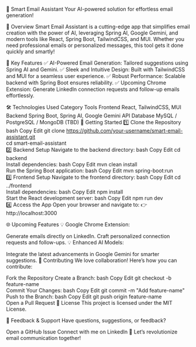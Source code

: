 🚀 Smart Email Assistant
Your AI-powered solution for effortless email generation!

🌟 Overview
Smart Email Assistant is a cutting-edge app that simplifies email creation with the power of AI, leveraging Spring AI, Google Gemini, and modern tools like React, Spring Boot, TailwindCSS, and MUI. Whether you need professional emails or personalized messages, this tool gets it done quickly and smartly!

🎯 Key Features
✅ AI-Powered Email Generation: Tailored suggestions using Spring AI and Gemini.
✅ Sleek and Intuitive Design: Built with TailwindCSS and MUI for a seamless user experience.
✅ Robust Performance: Scalable backend with Spring Boot ensures reliability.
✅ Upcoming Chrome Extension: Generate LinkedIn connection requests and follow-up emails effortlessly.

🛠️ Technologies Used
Category	Tools
Frontend	React, TailwindCSS, MUI
Backend	Spring Boot, Spring AI, Google Gemini API
Database	MySQL / PostgreSQL / MongoDB (TBD)
🚀 Getting Started
1️⃣ Clone the Repository
bash
Copy
Edit
git clone https://github.com/your-username/smart-email-assistant.git  
cd smart-email-assistant  
2️⃣ Backend Setup
Navigate to the backend directory:
bash
Copy
Edit
cd backend  
Install dependencies:
bash
Copy
Edit
mvn clean install  
Run the Spring Boot application:
bash
Copy
Edit
mvn spring-boot:run  
3️⃣ Frontend Setup
Navigate to the frontend directory:
bash
Copy
Edit
cd ../frontend  
Install dependencies:
bash
Copy
Edit
npm install  
Start the React development server:
bash
Copy
Edit
npm run dev  
4️⃣ Access the App
Open your browser and navigate to:
👉 http://localhost:3000

🌐 Upcoming Features
💡 Google Chrome Extension:

Generate emails directly on LinkedIn.
Craft personalized connection requests and follow-ups.
💡 Enhanced AI Models:

Integrate the latest advancements in Google Gemini for smarter suggestions.
🤝 Contributing
We love collaboration! Here’s how you can contribute:

Fork the Repository
Create a Branch:
bash
Copy
Edit
git checkout -b feature-name  
Commit Your Changes:
bash
Copy
Edit
git commit -m "Add feature-name"  
Push to the Branch:
bash
Copy
Edit
git push origin feature-name  
Open a Pull Request
📄 License
This project is licensed under the MIT License.

💬 Feedback & Support
Have questions, suggestions, or feedback?

Open a GitHub Issue
Connect with me on LinkedIn
🌟 Let’s revolutionize email communication together!
